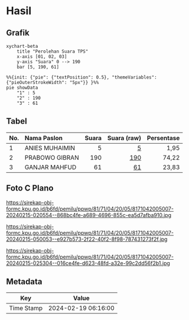 # Hasil

## Grafik

```mermaid
xychart-beta
    title "Perolehan Suara TPS"
    x-axis [01, 02, 03]
    y-axis "Suara" 0 --> 190
    bar [5, 190, 61]
```

```mermaid
%%{init: {"pie": {"textPosition": 0.5}, "themeVariables": {"pieOuterStrokeWidth": "5px"}} }%%
pie showData
    "1" : 5
    "2" : 190
    "3" : 61
```

## Tabel

| No. | Nama Paslon    | Suara | Suara (raw) | Persentase |
|:--- |:-------------- | -----:| -----------:| ----------:|
| 1   | ANIES MUHAIMIN | 5     | [5][p-1]    | 1,95       |
| 2   | PRABOWO GIBRAN | 190   | [190][p-2]  | 74,22      |
| 3   | GANJAR MAHFUD  | 61    | [61][p-3]   | 23,83      |


[p-1]: https://github.com/gigit-pemilu/pemilu-2024-81-maluku/blob/main/pilpres/hitung-suara/sub/81-maluku/sub/71-kota-ambon/sub/04-teluk-ambon/sub/2005-tawiri/sub/007-tps/sub/paslon-1.txt
[p-2]: https://github.com/gigit-pemilu/pemilu-2024-81-maluku/blob/main/pilpres/hitung-suara/sub/81-maluku/sub/71-kota-ambon/sub/04-teluk-ambon/sub/2005-tawiri/sub/007-tps/sub/paslon-2.txt
[p-3]: https://github.com/gigit-pemilu/pemilu-2024-81-maluku/blob/main/pilpres/hitung-suara/sub/81-maluku/sub/71-kota-ambon/sub/04-teluk-ambon/sub/2005-tawiri/sub/007-tps/sub/paslon-3.txt

## Foto C Plano

https://sirekap-obj-formc.kpu.go.id/b6fd/pemilu/ppwp/81/71/04/20/05/8171042005007-20240215-020554--868bc4fe-a689-4696-855c-ea5d7afba910.jpg

https://sirekap-obj-formc.kpu.go.id/b6fd/pemilu/ppwp/81/71/04/20/05/8171042005007-20240215-050053--e927b573-2f22-40f2-8f98-787431273f2f.jpg

https://sirekap-obj-formc.kpu.go.id/b6fd/pemilu/ppwp/81/71/04/20/05/8171042005007-20240215-025304--016ce4fe-d623-48fd-a32e-99c2dd56f2b1.jpg


## Metadata

| Key        | Value               |
| ---------- | ------------------- |
| Time Stamp | 2024-02-19 06:16:00 |



